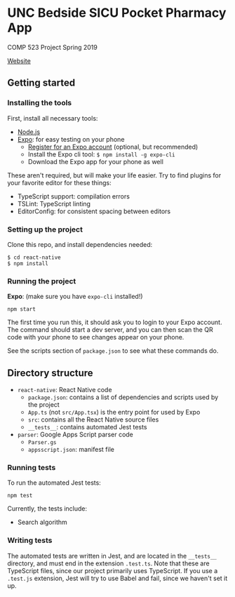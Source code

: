 # UNC Bedside SICU Pocket Pharmacy App

COMP 523 Project Spring 2019

[Website](http://drugreference.web.unc.edu/)

## Getting started
### Installing the tools
First, install all necessary tools:

- [Node.js](https://nodejs.org)
- [Expo](https://expo.io/): for easy testing on your phone
    - [Register for an Expo account](https://expo.io/signup) (optional, but recommended)
    - Install the Expo cli tool: `$ npm install -g expo-cli`
    - Download the Expo app for your phone as well

These aren't required, but will make your life easier. Try to find plugins for your favorite editor for these things:

- TypeScript support: compilation errors
- TSLint: TypeScript linting
- EditorConfig: for consistent spacing between editors

### Setting up the project
Clone this repo, and install dependencies needed:

```
$ cd react-native
$ npm install
```

### Running the project
**Expo**: (make sure you have `expo-cli` installed!)

```
npm start
```

The first time you run this, it should ask you to login to your Expo account.
The command should start a dev server, and you can then scan the QR code with your phone to see changes appear on your phone.

See the scripts section of `package.json` to see what these commands do.

## Directory structure
- `react-native`: React Native code
	- `package.json`: contains a list of dependencies and scripts used by the project
	- `App.ts` (not `src/App.tsx`) is the entry point for used by Expo
	- `src`: contains all the React Native source files
	- `__tests__`: contains automated Jest tests
- `parser`: Google Apps Script parser code
	- `Parser.gs`
	- `appsscript.json`: manifest file

### Running tests
To run the automated Jest tests:
```
npm test
```

Currently, the tests include:

- Search algorithm

### Writing tests
The automated tests are written in Jest, and are located in the `__tests__` directory, and must end in the extension `.test.ts`.
Note that these are TypeScript files, since our project primarily uses TypeScript. If you use a `.test.js` extension,
Jest will try to use Babel and fail, since we haven't set it up.
